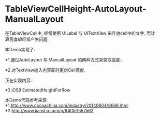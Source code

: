 # TableViewCellHeight-AutoLayout-ManualLayout

在TableViewCell中, 经常使用 UILabel 与 UITextView 来存放cell中的文字, 而计算高度却经常产生问题. 

本Demo实现了:

*1.通过AutoLayout 与 ManualLayout 的两种方式来获取高度.

*2.对TextView输入内容即时更新Cell高度.

正在实现内容:

*3.iOS8 EstimatedHeightForRow


本Demo代码参考来源: 
*1.http://www.cocoachina.com/industry/20140604/8668.html
*2.http://www.jianshu.com/p/64f0e1557562


